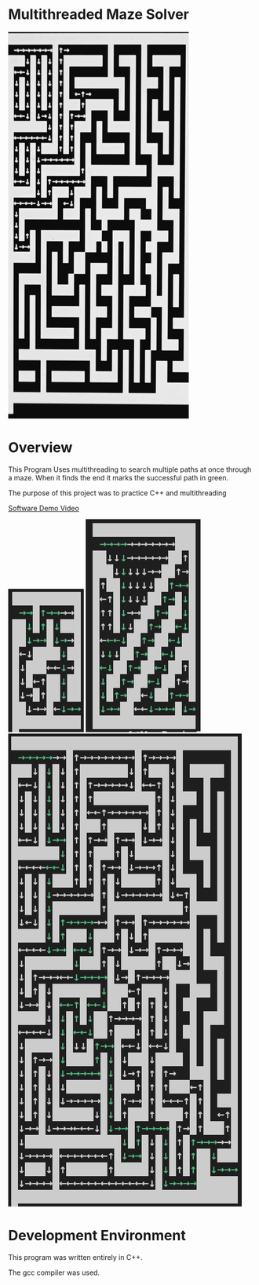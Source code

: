 # Multithreaded Maze Solver

![](pictures/mazeGif.gif)


# Overview

This Program Uses multithreading to search multiple paths at once through a maze. When it finds the end it marks the successful path in green.

The purpose of this project was to practice C++ and multithreading

[Software Demo Video](https://us06web.zoom.us/rec/share/a-q_3bW8ge_3BDg05EPVE8GjP-6RfrkM3pEEx8lrsG0lNONVr-gsLNPPcMDzJEHA.WygpP3fwMwTrbhTw?startTime=1729049506000)

![](pictures/maze1.png)
![](pictures/maze2.png)
![](pictures/maze3.png)

# Development Environment

This program was written entirely in C++. 

The gcc compiler was used.


